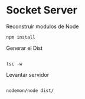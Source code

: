 # Socket Server

Reconstruir modulos de Node
```
npm install
```

Generar el Dist
```

tsc -w
```

Levantar servidor
```

nodemon/node dist/
```